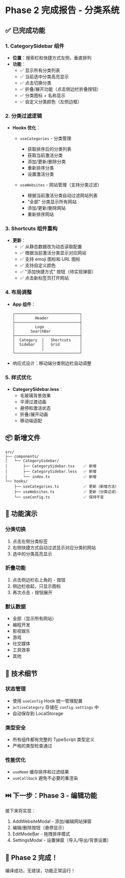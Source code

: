 # Phase 2 完成报告 - 分类系统

## ✅ 已完成功能

### 1. CategorySidebar 组件
- **位置**：搜索栏和快捷方式左侧，垂直排列
- **功能**：
  - ✅ 显示所有分类列表
  - ✅ 当前选中分类高亮显示
  - ✅ 点击切换分类
  - ✅ 折叠/展开功能（点击侧边栏折叠按钮）
  - ✅ 分类图标 + 名称显示
  - ✅ 自定义分类颜色（左侧边框）

### 2. 分类过滤逻辑
- **Hooks 优化**：
  - `useCategories` - 分类管理
    - 获取排序后的分类列表
    - 获取当前激活分类
    - 添加/更新/删除分类
    - 重新排序分类
    - 设置激活分类
  
  - `useWebsites` - 网站管理（支持分类过滤）
    - 根据当前激活分类自动过滤网站列表
    - "全部" 分类显示所有网站
    - 添加/更新/删除网站
    - 重新排序网站

### 3. Shortcuts 组件重构
- **更新**：
  - ✅ 从静态数据改为动态读取配置
  - ✅ 根据当前激活分类显示对应网站
  - ✅ 支持 emoji 图标和 URL 图标
  - ✅ 支持自定义颜色
  - ✅ "添加快捷方式" 按钮（待实现弹窗）
  - ✅ 点击新标签页打开网站

### 4. 布局调整
- **App 组件**：
  ```
  ┌─────────────────────────────┐
  │         Header              │
  ├─────────────────────────────┤
  │         Logo                │
  │       SearchBar             │
  ├─────────────────────────────┤
  │  Category  │   Shortcuts    │
  │  Sidebar   │   Grid         │
  │            │                │
  └─────────────────────────────┘
  ```
- 响应式设计：移动端分类侧边栏自动调整

### 5. 样式优化
- **CategorySidebar.less**：
  - 毛玻璃背景效果
  - 平滑过渡动画
  - 悬停和激活状态
  - 折叠/展开动画
  - 移动端适配

## 📦 新增文件

```
src/
├── components/
│   └── CategorySidebar/
│       ├── CategorySidebar.tsx    ✅ 新增
│       ├── CategorySidebar.less   ✅ 新增
│       └── index.ts               ✅ 新增
└── hooks/
    ├── useCategories.ts           ✅ 更新（新增方法）
    ├── useWebsites.ts             ✅ 更新（分类过滤）
    └── useConfig.ts               ✅ 保持不变
```

## 🎯 功能演示

### 分类切换
1. 点击左侧分类标签
2. 右侧快捷方式自动过滤显示对应分类的网站
3. 选中的分类高亮显示

### 折叠功能
1. 点击侧边栏右上角的 `‹` 按钮
2. 侧边栏收起，只显示图标
3. 再次点击 `›` 按钮展开

### 默认数据
- 全部（显示所有网站）
- 编程开发
- 影视娱乐
- 游戏
- 社交媒体
- 工具效率
- 其他

## 🔧 技术细节

### 状态管理
- 使用 `useConfig` Hook 统一管理配置
- `activeCategory` 存储在 `config.settings` 中
- 自动保存到 LocalStorage

### 类型安全
- 所有组件都有完整的 TypeScript 类型定义
- 严格的类型检查通过

### 性能优化
- `useMemo` 缓存排序和过滤结果
- `useCallback` 避免不必要的重渲染

## ⏭️ 下一步：Phase 3 - 编辑功能

接下来将实现：
1. AddWebsiteModal - 添加/编辑网站弹窗
2. 编辑/删除按钮（悬停显示）
3. EditModeBar - 拖拽排序模式
4. SettingsModal - 设置弹窗（导入/导出/背景设置）

## 🎉 Phase 2 完成！

编译成功，无错误，功能正常运行！

